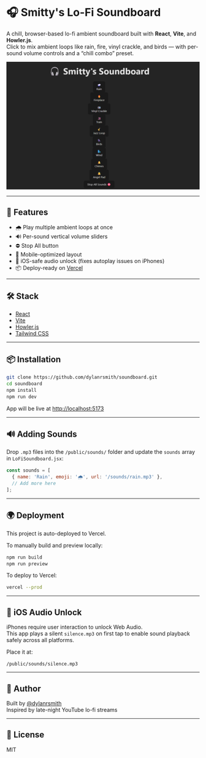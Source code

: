 # 🎧 Smitty's Lo-Fi Soundboard

A chill, browser-based lo-fi ambient soundboard built with **React**, **Vite**, and **Howler.js**.  
Click to mix ambient loops like rain, fire, vinyl crackle, and birds — with per-sound volume controls and a “chill combo” preset.

![screenshot](./public/screenshot.png)

---

## 🚀 Features

- 🌧️ Play multiple ambient loops at once  
- 🔊 Per-sound vertical volume sliders  
- ⛔ Stop All button  
- 🌈 Mobile-optimized layout  
- 🍏 iOS-safe audio unlock (fixes autoplay issues on iPhones)  
- 📦 Deploy-ready on [Vercel](https://vercel.com)

---

## 🛠️ Stack

- [React](https://reactjs.org/)
- [Vite](https://vitejs.dev/)
- [Howler.js](https://github.com/goldfire/howler.js)
- [Tailwind CSS](https://tailwindcss.com/)

---

## 📦 Installation

```bash
git clone https://github.com/dylanrsmith/soundboard.git
cd soundboard
npm install
npm run dev
```

App will be live at [http://localhost:5173](http://localhost:5173)

---

## 🔊 Adding Sounds

Drop `.mp3` files into the `/public/sounds/` folder and update the `sounds` array in `LoFiSoundboard.jsx`:

```js
const sounds = [
  { name: 'Rain', emoji: '🌧️', url: '/sounds/rain.mp3' },
  // Add more here
];
```

---

## 🌍 Deployment

This project is auto-deployed to Vercel.

To manually build and preview locally:

```bash
npm run build
npm run preview
```

To deploy to Vercel:

```bash
vercel --prod
```

---

## 📱 iOS Audio Unlock

iPhones require user interaction to unlock Web Audio.  
This app plays a silent `silence.mp3` on first tap to enable sound playback safely across all platforms.

Place it at:  
```
/public/sounds/silence.mp3
```

---

## 🧠 Author

Built by [@dylanrsmith](https://github.com/dylanrsmith)  
Inspired by late-night YouTube lo-fi streams

---

## 📄 License

MIT
